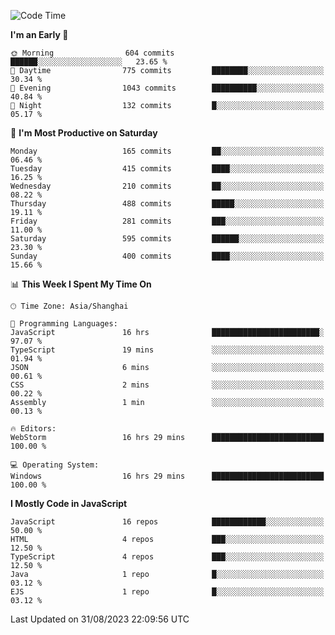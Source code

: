 <!--START_SECTION:waka-->
![Code Time](http://img.shields.io/badge/Code%20Time-2%2C621%20hrs%2017%20mins-blue)

**I'm an Early 🐤** 

```text
🌞 Morning                604 commits         ██████░░░░░░░░░░░░░░░░░░░   23.65 % 
🌆 Daytime                775 commits         ████████░░░░░░░░░░░░░░░░░   30.34 % 
🌃 Evening                1043 commits        ██████████░░░░░░░░░░░░░░░   40.84 % 
🌙 Night                  132 commits         █░░░░░░░░░░░░░░░░░░░░░░░░   05.17 % 
```
📅 **I'm Most Productive on Saturday** 

```text
Monday                   165 commits         ██░░░░░░░░░░░░░░░░░░░░░░░   06.46 % 
Tuesday                  415 commits         ████░░░░░░░░░░░░░░░░░░░░░   16.25 % 
Wednesday                210 commits         ██░░░░░░░░░░░░░░░░░░░░░░░   08.22 % 
Thursday                 488 commits         █████░░░░░░░░░░░░░░░░░░░░   19.11 % 
Friday                   281 commits         ███░░░░░░░░░░░░░░░░░░░░░░   11.00 % 
Saturday                 595 commits         ██████░░░░░░░░░░░░░░░░░░░   23.30 % 
Sunday                   400 commits         ████░░░░░░░░░░░░░░░░░░░░░   15.66 % 
```


📊 **This Week I Spent My Time On** 

```text
🕑︎ Time Zone: Asia/Shanghai

💬 Programming Languages: 
JavaScript               16 hrs              ████████████████████████░   97.07 % 
TypeScript               19 mins             ░░░░░░░░░░░░░░░░░░░░░░░░░   01.94 % 
JSON                     6 mins              ░░░░░░░░░░░░░░░░░░░░░░░░░   00.61 % 
CSS                      2 mins              ░░░░░░░░░░░░░░░░░░░░░░░░░   00.22 % 
Assembly                 1 min               ░░░░░░░░░░░░░░░░░░░░░░░░░   00.13 % 

🔥 Editors: 
WebStorm                 16 hrs 29 mins      █████████████████████████   100.00 % 

💻 Operating System: 
Windows                  16 hrs 29 mins      █████████████████████████   100.00 % 
```

**I Mostly Code in JavaScript** 

```text
JavaScript               16 repos            ████████████░░░░░░░░░░░░░   50.00 % 
HTML                     4 repos             ███░░░░░░░░░░░░░░░░░░░░░░   12.50 % 
TypeScript               4 repos             ███░░░░░░░░░░░░░░░░░░░░░░   12.50 % 
Java                     1 repo              █░░░░░░░░░░░░░░░░░░░░░░░░   03.12 % 
EJS                      1 repo              █░░░░░░░░░░░░░░░░░░░░░░░░   03.12 % 
```




 Last Updated on 31/08/2023 22:09:56 UTC
<!--END_SECTION:waka-->

<!--
**likaiqiang/likaiqiang** is a ✨ _special_ ✨ repository because its `README.md` (this file) appears on your GitHub profile.

Here are some ideas to get you started:

- 🔭 I’m currently working on ...
- 🌱 I’m currently learning ...
- 👯 I’m looking to collaborate on ...
- 🤔 I’m looking for help with ...
- 💬 Ask me about ...
- 📫 How to reach me: ...
- 😄 Pronouns: ...
- ⚡ Fun fact: ...
-->
